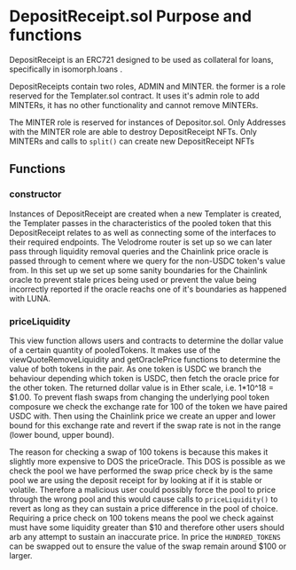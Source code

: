 # DepositReceipt.sol Purpose and functions

DepositReceipt is an ERC721 designed to be used as collateral for loans, specifically in isomorph.loans .

DepositReceipts contain two roles, ADMIN and MINTER. the former is a role reserved for the Templater.sol contract. It uses it's admin role to add MINTERs, it has no other functionality and cannot remove MINTERs.

The MINTER role is reserved for instances of Depositor.sol. Only Addresses with the MINTER role are able to destroy DepositReceipt NFTs. Only MINTERs and calls to `split()` can create new DepositReceipt NFTs

## Functions

### constructor
Instances of DepositReceipt are created when a new Templater is created, the Templater passes in the characteristics of the pooled token that this DepositReceipt relates to as well as connecting some of the interfaces to their required endpoints. The Velodrome router is set up so we can later pass through liquidity removal queries and the Chainlink price oracle is passed through to cement where we query for the non-USDC token's value from. In this set up we set up some sanity boundaries for the Chainlink oracle to prevent stale prices being used or prevent the value being incorrectly reported if the oracle reachs one of it's boundaries as happened with LUNA. 


### priceLiquidity
This view function allows users and contracts to determine the dollar value of a certain quantity of pooledTokens. It makes use of the viewQuoteRemoveLiquidity and getOraclePrice functions to determine the value of both tokens in the pair. As one token is USDC we branch the behaviour depending which token is USDC, then fetch the oracle price for the other token. The returned dollar value is in Ether scale, i.e. 1*10^18 = $1.00. To prevent flash swaps from changing the underlying pool token composure we check the exchange rate for 100 of the token we have paired USDC with. Then using the Chainlink price we create an upper and lower bound for this exchange rate and revert if the swap rate is not in the range (lower bound, upper bound).

 The reason for checking a swap of 100 tokens is because this makes it slightly more expensive to DOS the priceOracle. This DOS is possible as we check the pool we have performed the swap price check by is the same pool we are using the deposit receipt for by looking at if it is stable or volatile. Therefore a malicious user could possibly force the pool to price through the wrong pool and this would cause calls to `priceLiquidity()` to revert as long as they can sustain a price difference in the pool of choice. Requiring a price check on 100 tokens means the pool we check against must have some liquidity greater than $10 and therefore other users should arb any attempt to sustain an inaccurate price. In price the `HUNDRED_TOKENS` can be swapped out to ensure the value of the swap remain around $100 or larger.



 
